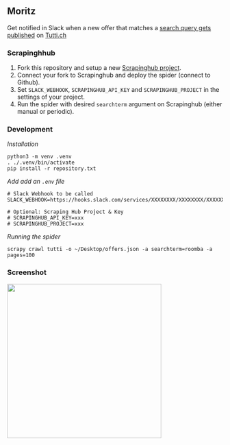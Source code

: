 ## Moritz

Get notified in Slack when a new offer that matches a [search query gets published](http://www.tutti.ch/ganze-schweiz) on [Tutti.ch](http://www.tutti.ch)

### Scrapinghhub

1. Fork this repository and setup a new [Scrapinghub project](https://scrapinghub.com).
2. Connect your fork to Scrapinghub and deploy the spider (connect to Github).
3. Set `SLACK_WEBHOOK`, `SCRAPINGHUB_API_KEY` and `SCRAPINGHUB_PROJECT` in the settings of your project.
4. Run the spider with desired `searchterm` argument on Scrapinghub (either manual or periodic).

### Development

_Installation_

```
python3 -m venv .venv
. ./.venv/bin/activate
pip install -r repository.txt
```

_Add add an `.env` file_

```
# Slack Webhook to be called
SLACK_WEBHOOK=https://hooks.slack.com/services/XXXXXXXX/XXXXXXXX/XXXXXXXX

# Optional: Scraping Hub Project & Key
# SCRAPINGHUB_API_KEY=xxx
# SCRAPINGHUB_PROJECT=xxx
```

_Running the spider_

```
scrapy crawl tutti -o ~/Desktop/offers.json -a searchterm=roomba -a pages=100
```

### Screenshot

<img src="https://github.com/livioso/Moritz/blob/master/screenshot.png?raw=True" width="360">
